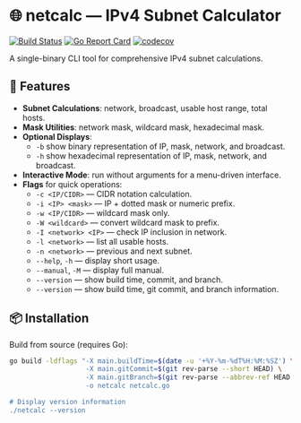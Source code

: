 # 🌐 netcalc — IPv4 Subnet Calculator

[![Build Status](https://github.com/galenoferreira/cidrcalc/actions/workflows/ci.yml/badge.svg)](https://github.com/galenoferreira/cidrcalc/actions/workflows/ci.yml)
[![Go Report Card](https://goreportcard.com/badge/github.com/galenoferreira/cidrcalc)](https://goreportcard.com/report/github.com/galenoferreira/cidrcalc)
[![codecov](https://codecov.io/gh/galenoferreira/cidrcalc/branch/master/graph/badge.svg?token=)](https://codecov.io/gh/galenoferreira/cidrcalc)

A single-binary CLI tool for comprehensive IPv4 subnet calculations.

## 🚀 Features

- **Subnet Calculations**: network, broadcast, usable host range, total hosts.
- **Mask Utilities**: network mask, wildcard mask, hexadecimal mask.
- **Optional Displays**:
  - `-b` show binary representation of IP, mask, network, and broadcast.
  - `-h` show hexadecimal representation of IP, mask, network, and broadcast.
- **Interactive Mode**: run without arguments for a menu-driven interface.
- **Flags** for quick operations:
  - `-c <IP/CIDR>` — CIDR notation calculation.
  - `-i <IP> <mask>` — IP + dotted mask or numeric prefix.
  - `-w <IP/CIDR>` — wildcard mask only.
  - `-W <wildcard>` — convert wildcard mask to prefix.
  - `-I <network> <IP>` — check IP inclusion in network.
  - `-l <network>` — list all usable hosts.
  - `-n <network>` — previous and next subnet.
  - `--help`, `-h` — display short usage.
  - `--manual`, `-M` — display full manual.
  - `--version` — show build time, commit, and branch.
  - `--version` — show build time, git commit, and branch information.

## 📦 Installation

Build from source (requires Go):

```bash
go build -ldflags "-X main.buildTime=$(date -u '+%Y-%m-%dT%H:%M:%SZ') \
                   -X main.gitCommit=$(git rev-parse --short HEAD) \
                   -X main.gitBranch=$(git rev-parse --abbrev-ref HEAD')" \
                   -o netcalc netcalc.go

# Display version information
./netcalc --version
```
